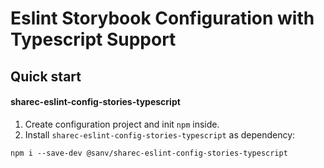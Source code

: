 # Eslint Storybook Configuration with Typescript Support

## Quick start

#### sharec-eslint-config-stories-typescript
1. Create configuration project and init `npm` inside.
2. Install `sharec-eslint-config-stories-typescript` as dependency:

```shell
npm i --save-dev @sanv/sharec-eslint-config-stories-typescript
```
